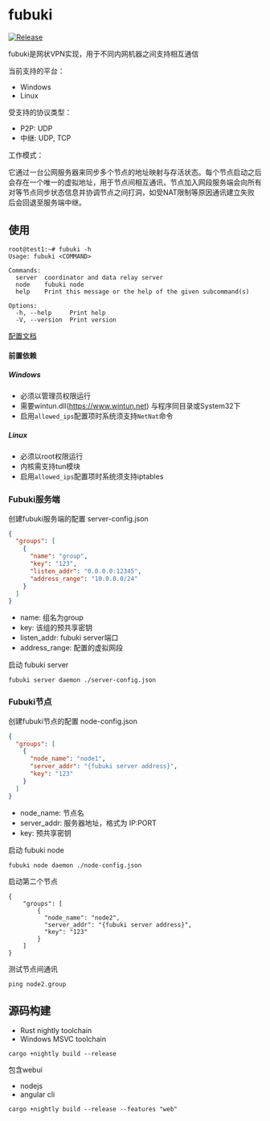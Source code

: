# fubuki

[![Release](https://github.com/xutianyi1999/fubuki/actions/workflows/rust.yml/badge.svg)](https://github.com/xutianyi1999/fubuki/actions/workflows/rust.yml)

fubuki是网状VPN实现，用于不同内网机器之间支持相互通信

当前支持的平台：

- Windows
- Linux

受支持的协议类型：

- P2P: UDP
- 中继: UDP, TCP

工作模式：

它通过一台公网服务器来同步多个节点的地址映射与存活状态。每个节点启动之后会存在一个唯一的虚拟地址，用于节点间相互通讯，节点加入网段服务端会向所有对等节点同步状态信息并协调节点之间打洞，如受NAT限制等原因通讯建立失败后会回退至服务端中继。

## 使用

```shell
root@test1:~# fubuki -h
Usage: fubuki <COMMAND>

Commands:
  server  coordinator and data relay server
  node    fubuki node
  help    Print this message or the help of the given subcommand(s)

Options:
  -h, --help     Print help
  -V, --version  Print version
```

[配置文档](https://github.com/xutianyi1999/fubuki/tree/v0.5/cfg-example)

#### 前置依赖

##### Windows

- 必须以管理员权限运行
- 需要wintun.dll(https://www.wintun.net) 与程序同目录或System32下
- 启用`allowed_ips`配置项时系统须支持`NetNat`命令

##### Linux

- 必须以root权限运行
- 内核需支持tun模块
- 启用`allowed_ips`配置项时系统须支持iptables

### Fubuki服务端

创建fubuki服务端的配置 server-config.json

```json
{
  "groups": [
    {
      "name": "group",
      "key": "123",
      "listen_addr": "0.0.0.0:12345",
      "address_range": "10.0.0.0/24"
    }
  ]
}
```

- name: 组名为group
- key: 该组的预共享密钥
- listen_addr: fubuki server端口
- address_range: 配置的虚拟网段

启动 fubuki server

```shell
fubuki server daemon ./server-config.json
```

### Fubuki节点

创建fubuki节点的配置 node-config.json

```json
{
  "groups": [
    {
      "node_name": "node1",
      "server_addr": "{fubuki server address}",
      "key": "123"
    }
  ]
}
```

- node_name: 节点名
- server_addr: 服务器地址，格式为 IP:PORT
- key: 预共享密钥

启动 fubuki node

```shell
fubuki node daemon ./node-config.json
```

启动第二个节点

```shell
{
    "groups": [
        {
          "node_name": "node2",
          "server_addr": "{fubuki server address}",
          "key": "123"
        }
  	]
}
```

测试节点间通讯

```shell
ping node2.group
```

## 源码构建

- Rust nightly toolchain
- Windows MSVC toolchain

```shell
cargo +nightly build --release
```

包含webui

- nodejs
- angular cli

```shell
cargo +nightly build --release --features "web"
```

